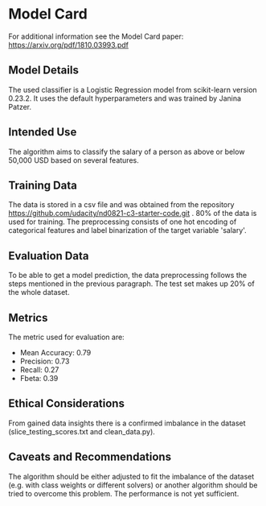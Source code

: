 # Model Card

For additional information see the Model Card paper: https://arxiv.org/pdf/1810.03993.pdf

## Model Details

The used classifier is a Logistic Regression model from scikit-learn version 0.23.2. It uses the default hyperparameters and was trained by Janina Patzer.
## Intended Use

The algorithm aims to classify the salary of a person as above or below 50,000 USD based on several features.
## Training Data
The data is stored in a csv file and was obtained from the repository https://github.com/udacity/nd0821-c3-starter-code.git . 80% of the data is used for training. The preprocessing consists of one hot encoding of categorical features and label binarization of the target variable 'salary'. 
## Evaluation Data
To be able to get a model prediction, the data preprocessing follows the steps mentioned in the previous paragraph. The test set makes up 20% of the whole dataset.
## Metrics
The metric used for evaluation are:
* Mean Accuracy: 0.79
* Precision: 0.73
* Recall: 0.27
* Fbeta: 0.39

## Ethical Considerations
From gained data insights there is a confirmed imbalance in the dataset (slice_testing_scores.txt and clean_data.py).
## Caveats and Recommendations
The algorithm should be either adjusted to fit the imbalance of the dataset (e.g. with class weights or different solvers) or another algorithm should be tried to overcome this problem. The performance is not yet sufficient.

